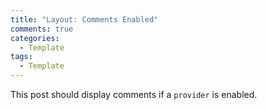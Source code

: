 ```yaml
---
title: "Layout: Comments Enabled"
comments: true
categories:
  - Template
tags:
  - Template
---
```


This post should display comments if a `provider` is enabled.
